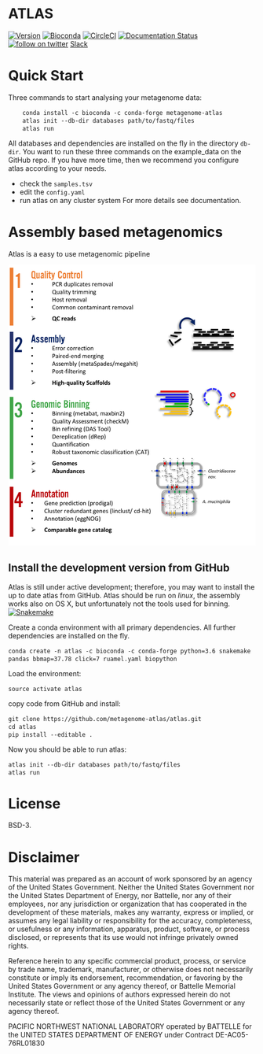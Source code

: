 # ATLAS

[![Version](https://anaconda.org/bioconda/metagenome-atlas/badges/version.svg)](https://anaconda.org/bioconda/metagenome-atlas)
[![Bioconda](https://img.shields.io/conda/dn/bioconda/metagenome-atlas.svg?label=Bioconda )](https://anaconda.org/bioconda/metagenome-atlas)
[![CircleCI](https://circleci.com/gh/metagenome-atlas/atlas/tree/master.svg?style=svg)](https://circleci.com/gh/metagenome-atlas/atlas/tree/master)
[![Documentation Status](https://readthedocs.org/projects/metagenome-atlas/badge/?version=latest)](https://metagenome-atlas.readthedocs.io/en/latest/?badge=latest)
[![follow on twitter](https://img.shields.io/twitter/follow/SilasKieser.svg?style=social&label=Follow)](https://twitter.com/search?f=tweets&q=%40SilasKieser%20%23metagenomeAtlas&src=typd)
[Slack](https://join.slack.com/t/metagenome-atlas/shared_invite/enQtNTEzMDk2NzI4NjI5LWYxMDVhMzNhMzY3ZDBlOTVjOWI1YzMzNjgwMTZkMDQ0MTNjMDUxZDBhMDkzOTdkMDdiYTAwZDRiOWUwMTY0NDU)

# Quick Start

Three commands to start analysing your metagenome data:
```
    conda install -c bioconda -c conda-forge metagenome-atlas
    atlas init --db-dir databases path/to/fastq/files
    atlas run
```
All databases and dependencies are installed on the fly in the directory `db-dir`.
You want to run these three commands on the example_data on the GitHub repo.
If you have more time, then we recommend you configure atlas according to your needs.
  - check the `samples.tsv`
  - edit the `config.yaml`
  - run atlas on any cluster system
For more details see documentation.

# Assembly based metagenomics

Atlas is a easy to use metagenomic pipeline

![scheme of workflow](resources/images/ATLAS_scheme.png?raw=true)


## Install the development version from GitHub
Atlas is still under active development; therefore, you may want to install the up to date atlas from GitHub. Atlas should be run on _linux_, the assembly works also on OS X, but unfortunately not the tools used for binning.
[![Snakemake](https://img.shields.io/badge/snakemake-≥5.4.1-brightgreen.svg)](https://snakemake.bitbucket.io)

Create a conda environment with all primary dependencies. All further dependencies are installed on the fly.
```
conda create -n atlas -c bioconda -c conda-forge python=3.6 snakemake pandas bbmap=37.78 click=7 ruamel.yaml biopython
```
Load the environment:
```
source activate atlas
```
copy code from GitHub and install:
```
git clone https://github.com/metagenome-atlas/atlas.git
cd atlas
pip install --editable .
```
Now you should be able to run atlas:
```
atlas init --db-dir databases path/to/fastq/files
atlas run
```


# License

BSD-3.

# Disclaimer

This material was prepared as an account of work sponsored by an agency of the
United States Government.  Neither the United States Government nor the United
States Department of Energy, nor Battelle, nor any of their employees, nor any
jurisdiction or organization that has cooperated in the development of these
materials, makes any warranty, express or implied, or assumes any legal
liability or responsibility for the accuracy, completeness, or usefulness or
any information, apparatus, product, software, or process disclosed, or
represents that its use would not infringe privately owned rights.

Reference herein to any specific commercial product, process, or service by
trade name, trademark, manufacturer, or otherwise does not necessarily
constitute or imply its endorsement, recommendation, or favoring by the United
States Government or any agency thereof, or Battelle Memorial Institute. The
views and opinions of authors expressed herein do not necessarily state or
reflect those of the United States Government or any agency thereof.

PACIFIC NORTHWEST NATIONAL LABORATORY operated by BATTELLE for the UNITED
STATES DEPARTMENT OF ENERGY under Contract DE-AC05-76RL01830
